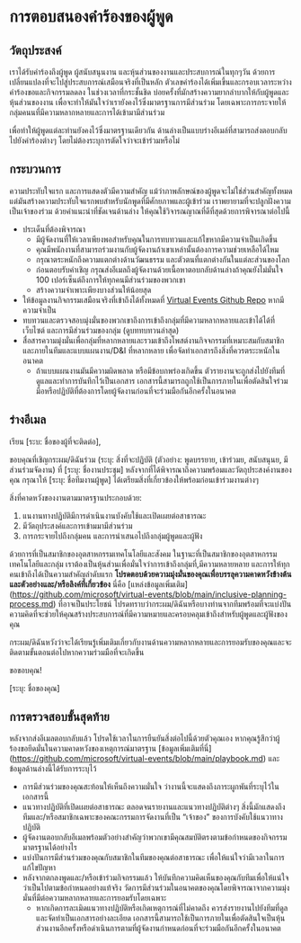 # การตอบสนองคำร้องของผู้พูด

## วัตถุประสงค์ 
เราได้รับคำร้องถึงผู้พูด ผู้สนับสนุนงาน และหุ้นส่วนของงานและประสบการณ์ในทุกๆวัน 
ด้วยการเปลี่ยนแปลงที่จะไปสู่ประสบการณ์เสมือนจริงที่เป็นหลัก ตัวเลขคำร้องได้เพิ่มเขึ้นและกรอบเวลาระหว่างคำร้องขอและกิจกรรมลดลง ในช่วงเวลาที่กระชั้นชิด บ่อยครั้งที่มักสร้างความยากลำบากให้กับผู้พูดและหุ้นส่วนของงาน เพื่อจะทำให้มันใจว่าเรายังคงไว้ซึ่งมาตรฐานการมีส่วนร่วม โดยเฉพาะการกระจายให้กลุ่มคนนที่มีความหลากหลายและการได้เข้ามามีส่วนร่วม

เพื่อทำให้ผู้พูดแต่ละท่านยังคงไว้ซึ่งมาตรฐานเดียวกัน ด้านล่างเป็นแบบร่างอีเมล์ที่สามารถส่งตอบกลับไปยังคำร้องต่างๆ โดยไม่ต้องระบุการตัดใจว่าจะเข้าร่วมหรือไม่ 

## กระบวนการ
ความประทับใจแรก และการแสดงตัวมีความสำคัญ แม้ว่าภาพลักษณ์ของผู้พูดจะไม่ใช่ส่วนสำคัญทั้งหมด แต่มันสร้างความประทับใจแรกพบสำหรับนักพูดที่มีศักยภาพและผู้เข้าร่วม เราพยายามที่จะปลูกฝังความเป็นเจ้าของร่วม 
ด้วยคำแนะนำที่ชัดเจนด้านล่าง ให้คุณใช้วิจารณญาณที่ดีที่สุดด้วยการพิจารณาต่อไปนี้ 

* ประเด็นที่ต้องพิจารณา
  * มีผู้จัดงานที่ให้เวลาเพียงพอสำหรับคุณในการทบทวนและแก้ไขหากมีความจำเป็นเกิดขึ้น
  * คุณมีพนักงานที่สามารถร่วมงานกับผู้จัดงานถ้าเขาเหล่านั้นต้องการความช่วยเหลือได้ไหม
  * กรุณาตระหนักถึงความแตกต่างด้านวัฒนธรรม และตัวตนที่แตกต่างกันในแต่ละส่วนของโลก
  * ก่อนตอบรับคำเชิญ กรุณส่งอีเมลถึงผู้จัดงานด้วยเนื้อหาตอบกลับด้านล่างถ้าคุณยังไม่มั่นใจ 100 เปอร์เซ็นต์ถึงการให้ทุกคนมีส่วนร่วมของพวกเขา 
  * สร้างความจำเพาะเพียงบางส่วนให้น้อยสุด
* ให้ข้อมูลงานกิจกรรมเสมือนจริงที่เข้าถึงได้ทั้งหมดที่ [Virtual Events Github Repo](https://github.com/microsoft/virtual-events) หากมีความจำเป็น
* ทบทวนและตรวจสอบมุ่งมั่นของพวกเขาถึงการเข้าถึงกลุ่มที่มีความหลากหลายและเข้าได้ได้ที่เว็บไซต์ และการมีส่วนร่วมของกลุ่ม (ดูบททบทวนล่าสุด)
* สื่อสารความมุ่งมั่นเพื่อกลุ่มที่หลากหลายและรวมเข้าถึงโพสต์งานกิจจกรรมที่เหมาะสมกับสมาชิกและภายในทีมและแบบแผนงาน/D&I ที่หลากหลาย เพื่อจัดทำเอกสารถึงสิ่งที่ควรตระะหนักในอนาคต
  * ถ้าแบบแผนงานมันมีความผิดพลาด หรือมีข้อบกพร่องเกิดขึ้น ตัวรายงานจะถูกส่งไปยังทีมที่ดูแลและทำการบันทึกไว้เป็นเอกสาร เอกสารนี้สามารถถูกใช้เป็นการภายในเพื่อตัดสินใจร่วมมือหรือปฏิบัติที่ต้องการโดยผู้จัดงานก่อนที่จะร่วมมือกันอีกครั้งในอนาคต 

## ร่างอีเมล
เรียน [ระบ: ชื่อของผู้ที่จะติดต่อ],

ขอบคุณที่เชิญกระผม/ดิฉันร่วม (ระบุ: สิ่งที่จะปฏิบัติ (ตัวอย่าง: พูดบรรยาย, เข้าร่วมย, สนับสนุนย, มีส่วนร่วมจัดงาน) ที่ [ระบุ: ชื่องานประชุม]
หลังจากที่ได้พิจารณาถึงความพร้อมและวัตถุประสงค์งานของคุณ กรุณาให้ [ระบุ: ชื่อทีมงานผู้พูด] ได้เตรียมสิ่งที่เกี่ยวข้องให้พร้อมก่อนเข้าร่วมงานต่างๆ 

สิ่งที่คาดหวังของงานตามมาตรฐานประกอบด้วย:
1. แนงานทางปฏิบัติมีการดำเนินงานบังคับใช้และเปิดเผยต่อสาธารณะ
2. มีวัตถุประสงค์และการเข้ามมามีส่วนร่วม
3. การกระจายไปถึงกลุ่มคน และการนำเสนอไปถึงกลุ่มผู้พูดและผู้ฟัง

ด้วยการที่เป็นสมาชิกของอุตสาหกรรมเทคโนโลยีและสังคม ในฐานะที่เป็นสมาชิกของอุตสาหกรรมเทคโนโลยีและกลุ่ม เราต้องเป็นหุ้นส่วนเพื่อมั่นใจว่าการเข้าถึงกลุ่มที่,มีความหลายหลาย และการให้ทุกคนเข้าถึงได้เป็นความสำคัญลำดับแรก 
**โปรดตอบด้วยความมุ่งมั่นของคุณเพื่อบรรลุความคาดหวังข้างต้นและตัวอย่างและ/หรือลิงค์ที่เกี่ยวข้อง**
นี่คือ [แหล่งข้อมูลเพิ่มเติม] (https://github.com/microsoft/virtual-events/blob/main/inclusive-planning-process.md) ที่อาจเป็นประโยชน์ 
โปรดทราบว่ากระผม/ดิฉันหรือบางท่านจากทีมพร้อมที่จะแบ่งปันความคิดที่จะช่วยให้คุณสร้างประสบการณ์ที่มีความหมายและครอบคลุมเข้าถึงสำหรับผู้พูดและผู้ฟังของคุณ 

กระผม/ดิฉันหวังว่าจะได้เรียนรู้เพิ่มเติมเกี่ยวกับงานด้านความหลากหลายและการยอมรับของคุณและจะติดตามขั้นตอนต่อไปหากความร่วมมือที่จะเกิดขึ้น

ขอขอบคุณ!

[ระบุ: ชื่อของคุณ]

## การตรวจสอบขั้นสุดท้าย
หลังจากส่งอีเมลตอบกลับแล้ว โปรดใช้เวลาในการยืนยันสิ่งต่อไปนี้ด้วยตัวคุณเอง หากคุณรู้สึกว่าผู้ร้องขอยึดมั่นในความคาดหวังของเหตุการณ์มาตรฐาน [ข้อมูลเพิ่มเติมที่นี่] (https://github.com/microsoft/virtual-events/blob/main/playbook.md) และข้อมูลด้านล่างนี้ได้รับการระบุไว้

* การมีส่วนร่วมของคุณสะท้อนให้เห็นถึงความมั่นใจ ว่างานนี้จะแสดงถึงภาระผูกพันที่ระบุไว้ในเอกสารนี้
* แนวทางปฏิบัติที่เปิดเผยต่อสาธารณะ ตลอดจนรายงานและแนวทางปฏิบัติต่างๆ
สิ่งนี้มักแสดงถึงทีมและ/หรือสมาชิกเฉพาะของคณะกรรมการจัดงานที่เป็น “เจ้าของ” ของการบังคับใช้แนวาทางปฏิบัติ
* ผู้จัดงานตอบกลับอีเมลพร้อมตัวอย่างสำคัญว่าพวกเขามีคุณสมบัติตรงตามข้อกำหนดของกิจกรรมมาตรฐานได้อย่างไร
* แบ่งปันการมีส่วนร่วมของคุณกับสมาชิกในทีมของคุณต่อสาธารณะ เพื่อให้แน่ใจว่ามีเวลาในการแก้ไขปัญหา
* หลังจากตกลงพูดและ/หรือเข้าร่วมกิจกรรมแล้ว ให้บันทึกความคิดเห็นของคุณกับทีมเพื่อให้แน่ใจว่าเป็นไปตามข้อกำหนดอย่างแท้จริง วัดการมีส่วนร่วมในอนาคตของคุณโดยพิจารณาจากความมุ่งมั่นที่มีต่อความหลากหลายและการยอมรับโดยเฉพาะ
  * หากเกิดการละเมิดแนวทางปฏิบัติหรือเกิดเหตุการณ์ที่ไม่คาดถึง ควรส่งรายงานไปยังทีมที่ดูลและจัดทำเป็นเอกสารอย่างละเอียด เอกสารนี้สามารถใช้เป็นการภายในเพื่อตัดสินใจเป็นหุ้นส่วนงานอีกครั้งหรือดำเนินการตามที่ผู้จัดงานกำหนดก่อนที่จะร่วมมือกันอีกครั้งในอนาคต 
